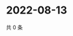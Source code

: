# 2022-08-13

共 0 条

<!-- BEGIN WEIBO -->
<!-- 最后更新时间 Sat Aug 13 2022 19:00:51 GMT+0800 (China Standard Time) -->

<!-- END WEIBO -->
